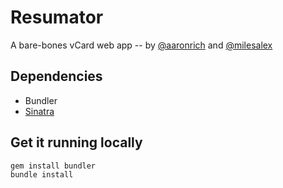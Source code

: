 # Resumator
A bare-bones vCard web app -- by [@aaronrich](https://github.com/aaronrich) and [@milesalex](https://github.com/milesalex)

## Dependencies
- Bundler
- [Sinatra](http://www.sinatrarb.com/)

## Get it running locally
	gem install bundler
	bundle install
